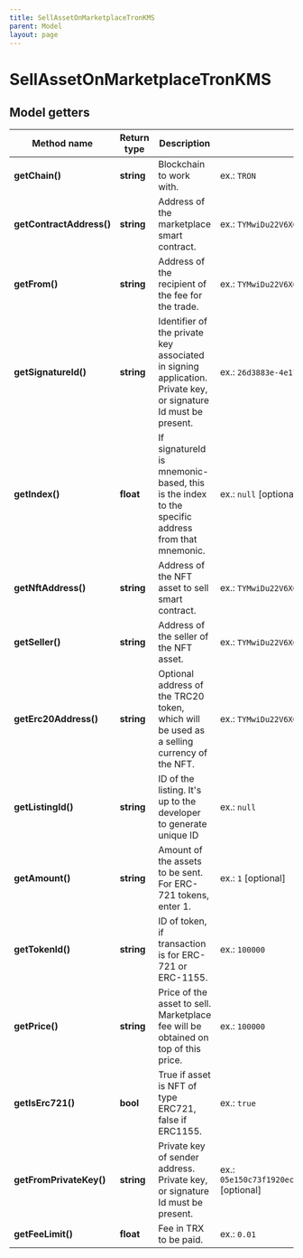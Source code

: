 ```yaml
---
title: SellAssetOnMarketplaceTronKMS
parent: Model
layout: page
---
```


# SellAssetOnMarketplaceTronKMS

## Model getters

Method name | Return type | Description | Notes
------------ | ------------- | ------------- | -------------
**getChain()** | **string** | Blockchain to work with. | ex.: `TRON`
**getContractAddress()** | **string** | Address of the marketplace smart contract. | ex.: `TYMwiDu22V6XG3yk6W9cTVBz48okKLRczh`
**getFrom()** | **string** | Address of the recipient of the fee for the trade. | ex.: `TYMwiDu22V6XG3yk6W9cTVBz48okKLRczh`
**getSignatureId()** | **string** | Identifier of the private key associated in signing application. Private key, or signature Id must be present. | ex.: `26d3883e-4e17-48b3-a0ee-09a3e484ac83`
**getIndex()** | **float** | If signatureId is mnemonic-based, this is the index to the specific address from that mnemonic. | ex.: `null` [optional]
**getNftAddress()** | **string** | Address of the NFT asset to sell smart contract. | ex.: `TYMwiDu22V6XG3yk6W9cTVBz48okKLRczh`
**getSeller()** | **string** | Address of the seller of the NFT asset. | ex.: `TYMwiDu22V6XG3yk6W9cTVBz48okKLRczh`
**getErc20Address()** | **string** | Optional address of the TRC20 token, which will be used as a selling currency of the NFT. | ex.: `TYMwiDu22V6XG3yk6W9cTVBz48okKLRczh` [optional]
**getListingId()** | **string** | ID of the listing. It's up to the developer to generate unique ID | ex.: `null`
**getAmount()** | **string** | Amount of the assets to be sent. For ERC-721 tokens, enter 1. | ex.: `1` [optional]
**getTokenId()** | **string** | ID of token, if transaction is for ERC-721 or ERC-1155. | ex.: `100000`
**getPrice()** | **string** | Price of the asset to sell. Marketplace fee will be obtained on top of this price. | ex.: `100000`
**getIsErc721()** | **bool** | True if asset is NFT of type ERC721, false if ERC1155. | ex.: `true`
**getFromPrivateKey()** | **string** | Private key of sender address. Private key, or signature Id must be present. | ex.: `05e150c73f1920ec14caa1e0b6aa09940899678051a78542840c2668ce5080c2` [optional]
**getFeeLimit()** | **float** | Fee in TRX to be paid. | ex.: `0.01`

